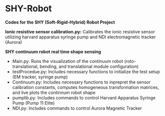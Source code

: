 # SHY-Robot
<html>
<body>
<p><b>Codes for the SHY (Soft-Rigid-Hybrid) Robot Project</b></p>
<p><b>Ionic resistive sensor calibration.py:</b> Calibrates the ionic resistive sensor utilizing harvard apparatus syringe pump and NDI electromagnetic tracker (Aurora)</p>
<p><b>SHY continuum robot real time shape sensing</b></p>
<ul>
  <li>Main.py: Runs the visualization of the continuum robot (roto-translational, bending, and translational module configuration)</li>
  <li>testProcedue.py: Includes necessary functions to initialize the test setup (EM tracker, syringe pump)</li>
  <li>Continuum.py: Includes necessary functions to inprepret the sensor calibration constants, computes homogeneous transformation matrices, and live plots the continnum robot shape</li>
  <li>pumplib.py: Includes commands to control Harvard Apparatus Syringe Pump (Pump 11 Elite)</li>
  <li>NDI.py: Includes commands to control Aurora Magnetic Tracker</li>
</ul>  
</body>
</html>
